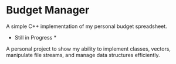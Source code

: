 # Budget Manager
A simple C++ implementation of my personal budget spreadsheet.

* Still in Progress *

A personal project to show my ability to implement classes, vectors, manipulate file streams, and manage data structures efficiently.
